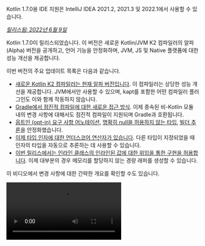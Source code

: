 [//]: # (title: Kotlin 1.7.0의 새로운 기능)

<tldr>
   <p>Kotlin 1.7.0용 IDE 지원은 IntelliJ IDEA 2021.2, 2021.3 및 2022.1에서 사용할 수 있습니다.</p>
</tldr>

_[릴리스됨: 2022년 6월 9일](releases.md#release-details)_

Kotlin 1.7.0이 릴리스되었습니다. 이 버전은 새로운 Kotlin/JVM K2 컴파일러의 알파 (Alpha) 버전을 공개하고, 언어 기능을 안정화하며, JVM, JS 및 Native 플랫폼에 대한 성능 개선을 제공합니다.

이번 버전의 주요 업데이트 목록은 다음과 같습니다.

*   [새로운 Kotlin K2 컴파일러는 현재 알파 버전입니다](#new-kotlin-k2-compiler-for-the-jvm-in-alpha). 이 컴파일러는 상당한 성능 개선을 제공합니다. JVM에서만 사용할 수 있으며, kapt를 포함한 어떤 컴파일러 플러그인도 이와 함께 작동하지 않습니다.
*   [Gradle에서 점진적 컴파일에 대한 새로운 접근 방식](#a-new-approach-to-incremental-compilation). 이제 종속된 비-Kotlin 모듈 내의 변경 사항에 대해서도 점진적 컴파일이 지원되며 Gradle과 호환됩니다.
*   [옵트인 (opt-in) 요구 사항 어노테이션](#stable-opt-in-requirements), [명확히 null을 허용하지 않는 타입](#stable-definitely-non-nullable-types), [빌더 추론](#stable-builder-inference)을 안정화했습니다.
*   [이제 타입 인자에 대한 언더스코어 연산자가 있습니다](#underscore-operator-for-type-arguments). 다른 타입이 지정되었을 때 인자의 타입을 자동으로 추론하는 데 사용할 수 있습니다.
*   [이번 릴리스에서는 인라인 클래스의 인라인된 값에 대한 위임을 통한 구현을 허용합니다](#allow-implementation-by-delegation-to-an-inlined-value-of-an-inline-class). 이제 대부분의 경우 메모리를 할당하지 않는 경량 래퍼를 생성할 수 있습니다.

이 비디오에서 변경 사항에 대한 간략한 개요를 확인할 수도 있습니다.

<video src="https://www.youtube.com/v/54WEfLKtCGk" title="What's new in Kotlin 1.7.0"/>

## JVM용 새로운 Kotlin K2 컴파일러(알파 버전)

이번 Kotlin 릴리스는 새로운 Kotlin K2 컴파일러의 **알파 (Alpha)** 버전을 소개합니다. 새로운 컴파일러는 새로운 언어 기능 개발 속도를 높이고, Kotlin이 지원하는 모든 플랫폼을 통합하며, 성능 개선을 가져오고, 컴파일러 확장을 위한 API를 제공하는 것을 목표로 합니다.

저희는 이미 새로운 컴파일러와 그 장점에 대한 자세한 설명을 게시했습니다.

*   [새로운 Kotlin 컴파일러를 향한 여정 (The Road to the New Kotlin Compiler)](https://www.youtube.com/watch?v=iTdJJq_LyoY)
*   [K2 컴파일러: 탑다운 뷰 (K2 Compiler: a Top-Down View)](https://www.youtube.com/watch?v=db19VFLZqJM)

새로운 K2 컴파일러의 알파 버전은 주로 성능 개선에 중점을 두었으며 JVM 프로젝트에서만 작동한다는 점을 강조하는 것이 중요합니다. Kotlin/JS, Kotlin/Native 또는 다른 멀티플랫폼 프로젝트를 지원하지 않으며, [kapt](kapt.md)를 포함한 어떤 컴파일러 플러그인도 함께 작동하지 않습니다.

저희 벤치마크는 내부 프로젝트에서 뛰어난 결과를 보여줍니다.

| 프로젝트       | 현재 Kotlin 컴파일러 성능 | 새로운 K2 Kotlin 컴파일러 성능 | 성능 향상 |
|---------------|-------------------------------------|------------------------------------|-------------------|
| Kotlin        | 2.2 KLOC/s                          | 4.8 KLOC/s                         | ~ x2.2            |
| YouTrack      | 1.8 KLOC/s                          | 4.2 KLOC/s                         | ~ x2.3            |
| IntelliJ IDEA | 1.8 KLOC/s                          | 3.9 KLOC/s                         | ~ x2.2            |
| Space         | 1.2 KLOC/s                          | 2.8 KLOC/s                         | ~ x2.3            |

> KLOC/s 성능 수치는 컴파일러가 초당 처리하는 코드의 천 단위 라인 수를 의미합니다.
>
> {style="tip"}

JVM 프로젝트에서 성능 향상을 확인하고 이전 컴파일러의 결과와 비교할 수 있습니다. Kotlin K2 컴파일러를 활성화하려면 다음 컴파일러 옵션을 사용하십시오.

```bash
-Xuse-k2
```

또한 K2 컴파일러에는 [여러 버그 수정 사항이 포함되어 있습니다](https://youtrack.jetbrains.com/issues/KT?q=tag:%20FIR-preview-qa%20%23Resolved). 이 목록에서 **State: Open** 상태인 문제도 K2에서는 실제로 수정되었으니 참고하십시오.

다음 Kotlin 릴리스에서는 K2 컴파일러의 안정성을 개선하고 더 많은 기능을 제공할 예정이니, 계속 지켜봐 주십시오!

Kotlin K2 컴파일러에서 성능 문제가 발생하는 경우 [이슈 트래커에 보고해 주십시오](https://kotl.in/issue).

## 언어

Kotlin 1.7.0은 위임을 통한 구현 (implementation by delegation) 지원과 타입 인자를 위한 새로운 언더스코어 연산자를 도입합니다. 또한 이전 릴리스에서 프리뷰 (preview)로 소개되었던 여러 언어 기능을 안정화합니다.

*   [인라인 클래스의 인라인된 값에 대한 위임을 통한 구현](#allow-implementation-by-delegation-to-an-inlined-value-of-an-inline-class)
*   [타입 인자를 위한 언더스코어 연산자](#underscore-operator-for-type-arguments)
*   [안정적인 빌더 추론](#stable-builder-inference)
*   [안정적인 옵트인 (opt-in) 요구 사항](#stable-opt-in-requirements)
*   [안정적인 명확히 null을 허용하지 않는 타입](#stable-definitely-non-nullable-types)

### 인라인 클래스의 인라인된 값에 위임을 통한 구현 허용

값이나 클래스 인스턴스를 위한 경량 래퍼를 생성하려면 모든 인터페이스 메서드를 직접 구현해야 합니다. 위임을 통한 구현 (Implementation by delegation)은 이 문제를 해결하지만, 1.7.0 이전에는 인라인 클래스와 함께 작동하지 않았습니다. 이 제한이 제거되어 이제 대부분의 경우 메모리를 할당하지 않는 경량 래퍼를 생성할 수 있습니다.

```kotlin
interface Bar {
    fun foo() = "foo"
}

@JvmInline
value class BarWrapper(val bar: Bar): Bar by bar

fun main() {
    val bw = BarWrapper(object: Bar {})
    println(bw.foo())
}
```

### 타입 인자를 위한 언더스코어 연산자

Kotlin 1.7.0은 타입 인자를 위한 언더스코어 연산자 `_`를 도입합니다. 다른 타입이 지정되었을 때 타입 인자를 자동으로 추론하는 데 사용할 수 있습니다.

```kotlin
abstract class SomeClass<T> {
    abstract fun execute(): T
}

class SomeImplementation : SomeClass<String>() {
    override fun execute(): String = "Test"
}

class OtherImplementation : SomeClass<Int>() {
    override fun execute(): Int = 42
}

object Runner {
    inline fun <reified S: SomeClass<T>, T> run(): T {
        return S::class.java.getDeclaredConstructor().newInstance().execute()
    }
}

fun main() {
    // SomeImplementation이 SomeClass<String>에서 파생되었으므로 T는 String으로 추론됩니다.
    val s = Runner.run<SomeImplementation, _>()
    assert(s == "Test")

    // OtherImplementation이 SomeClass<Int>에서 파생되었으므로 T는 Int로 추론됩니다.
    val n = Runner.run<OtherImplementation, _>()
    assert(n == 42)
}
```

> 변수 목록의 어느 위치에서든 언더스코어 연산자를 사용하여 타입 인자를 추론할 수 있습니다.
>
{style="note"}

### 안정적인 빌더 추론

빌더 추론 (Builder inference)은 제네릭 빌더 함수를 호출할 때 유용한 특별한 타입 추론 방식입니다. 람다 인자 내의 다른 호출에 대한 타입 정보를 사용하여 호출의 타입 인자를 컴파일러가 추론하도록 돕습니다.

1.7.0부터 빌더 추론은 일반적인 타입 추론이 타입에 대한 충분한 정보를 얻을 수 없을 때, 즉 [1.6.0에 도입된](whatsnew16.md#changes-to-builder-inference) `-Xenable-builder-inference` 컴파일러 옵션을 지정하지 않아도 자동으로 활성화됩니다.

[커스텀 제네릭 빌더 작성 방법](using-builders-with-builder-inference.md)에 대해 자세히 알아보세요.

### 안정적인 옵트인 (opt-in) 요구 사항

[옵트인 (Opt-in) 요구 사항](opt-in-requirements.md)은 이제 [Stable](components-stability.md)이며 추가적인 컴파일러 구성이 필요하지 않습니다.

1.7.0 이전에는 옵트인 기능 자체에 경고를 피하기 위해 `-opt-in=kotlin.RequiresOptIn` 인자가 필요했습니다. 이제는 더 이상 필요하지 않지만, 다른 어노테이션이나 [모듈](opt-in-requirements.md#opt-in-a-module)에 옵트인하기 위해 `-opt-in` 컴파일러 인자를 계속 사용할 수 있습니다.

### 안정적인 명확히 null을 허용하지 않는 타입

Kotlin 1.7.0에서는 명확히 null을 허용하지 않는 타입 (definitely non-nullable types)이 [Stable](components-stability.md)로 승격되었습니다. 이는 제네릭 Java 클래스 및 인터페이스를 확장할 때 더 나은 상호 운용성을 제공합니다.

새로운 구문 `T & Any`를 사용하여 사용 위치에서 제네릭 타입 파라미터를 명확히 null을 허용하지 않는 것으로 표시할 수 있습니다. 이 구문 형식은 [교차 타입 (intersection types)](https://en.wikipedia.org/wiki/Intersection_type) 표기법에서 유래했으며, 이제 `&`의 왼쪽에 nullable 상위 바운드 (upper bound)가 있는 타입 파라미터와 오른쪽에 non-nullable `Any`로 제한됩니다.

```kotlin
fun <T> elvisLike(x: T, y: T & Any): T & Any = x ?: y

fun main() {
    // OK
    elvisLike<String>("", "").length
    // Error: 'null' cannot be a value of a non-null type
    elvisLike<String>("", null).length

    // OK
    elvisLike<String?>(null, "").length
    // Error: 'null' cannot be a value of a non-null type
    elvisLike<String?>(null, null).length
}
```

명확히 null을 허용하지 않는 타입에 대해 [이 KEEP](https://github.com/Kotlin/KEEP/blob/master/proposals/definitely-non-nullable-types.md)에서 자세히 알아보세요.

## Kotlin/JVM

이번 릴리스는 Kotlin/JVM 컴파일러의 성능 개선과 새로운 컴파일러 옵션을 제공합니다. 또한 함수형 인터페이스 생성자에 대한 호출 가능한 참조 (callable references)가 Stable이 되었습니다. 1.7.0부터 Kotlin/JVM 컴파일의 기본 타겟 버전은 `1.8`입니다.

*   [컴파일러 성능 최적화](#compiler-performance-optimizations)
*   [새로운 컴파일러 옵션 `-Xjdk-release`](#new-compiler-option-xjdk-release)
*   [함수형 인터페이스 생성자에 대한 안정적인 호출 가능한 참조](#stable-callable-references-to-functional-interface-constructors)
*   [JVM 타겟 버전 1.6 제거](#removed-jvm-target-version-1-6)

### 컴파일러 성능 최적화

Kotlin 1.7.0은 Kotlin/JVM 컴파일러의 성능 개선을 도입합니다. 저희 벤치마크에 따르면 Kotlin 1.6.0에 비해 컴파일 시간이 [평균 10% 단축](https://youtrack.jetbrains.com/issue/KT-48233/Switching-to-JVM-IR-backend-increases-compilation-time-by-more-t#focus=Comments-27-6114542.0-0)되었습니다. 예를 들어, [kotlinx.html을 사용하는 프로젝트](https://youtrack.com/issue/KT-51416/Compilation-of-kotlinx-html-DSL-should-still-be-faster)와 같이 인라인 함수를 많이 사용하는 프로젝트는 바이트코드 후처리 개선 덕분에 더 빠르게 컴파일될 것입니다.

### 새로운 컴파일러 옵션: -Xjdk-release

Kotlin 1.7.0은 새로운 컴파일러 옵션 `-Xjdk-release`를 제공합니다. 이 옵션은 [javac의 커맨드라인 `--release` 옵션](http://openjdk.java.net/jeps/247)과 유사합니다. `-Xjdk-release` 옵션은 타겟 바이트코드 버전을 제어하고, 클래스패스에 있는 JDK의 API를 지정된 Java 버전으로 제한합니다. 예를 들어, `kotlinc -Xjdk-release=1.8`은 종속성에 있는 JDK 버전이 9 이상이라도 `java.lang.Module`을 참조할 수 없도록 합니다.

> 이 옵션은 각 JDK 배포판에 대해 [효과가 보장되지 않습니다](https://youtrack.jetbrains.com/issue/KT-29974).
>
{style="note"}

[이 YouTrack 티켓](https://youtrack.jetbrains.com/issue/KT-29974/Add-a-compiler-option-Xjdk-release-similar-to-javac-s-release-to)에 피드백을 남겨주십시오.

### 함수형 인터페이스 생성자에 대한 안정적인 호출 가능한 참조

함수형 인터페이스 생성자에 대한 [호출 가능한 참조 (Callable references)](reflection.md#callable-references)는 이제 [Stable](components-stability.md)입니다. 호출 가능한 참조를 사용하여 생성자 함수가 있는 인터페이스에서 함수형 인터페이스로 [마이그레이션하는 방법](fun-interfaces.md#migration-from-an-interface-with-constructor-function-to-a-functional-interface)을 알아보십시오.

발견한 모든 문제는 [YouTrack](https://youtrack.jetbrains.com/newissue?project=kt)에 보고해 주십시오.

### JVM 타겟 버전 1.6 제거

Kotlin/JVM 컴파일의 기본 타겟 버전은 `1.8`입니다. `1.6` 타겟은 제거되었습니다.

JVM 타겟 1.8 이상으로 마이그레이션하십시오. 다음 환경에서 JVM 타겟 버전을 업데이트하는 방법을 알아보세요.

*   [Gradle](gradle-compiler-options.md#attributes-specific-to-jvm)
*   [Maven](maven.md#attributes-specific-to-jvm)
*   [커맨드라인 컴파일러](compiler-reference.md#jvm-target-version)

## Kotlin/Native

Kotlin 1.7.0에는 Objective-C 및 Swift 상호 운용성에 대한 변경 사항이 포함되어 있으며, 이전 릴리스에서 도입된 기능을 안정화합니다. 또한 새로운 메모리 관리자에 대한 성능 개선 및 기타 업데이트를 제공합니다.

*   [새로운 메모리 관리자 성능 개선](#performance-improvements-for-the-new-memory-manager)
*   [JVM 및 JS IR 백엔드와 통합된 컴파일러 플러그인 ABI](#unified-compiler-plugin-abi-with-jvm-and-js-ir-backends)
*   [독립형 Android 실행 파일 지원](#support-for-standalone-android-executables)
*   [Swift async/await와의 상호 운용성: KotlinUnit 대신 Void 반환](#interop-with-swift-async-await-returning-void-instead-of-kotlinunit)
*   [Objective-C 브리지를 통한 선언되지 않은 예외 금지](#prohibited-undeclared-exceptions-through-objective-c-bridges)
*   [향상된 CocoaPods 통합](#improved-cocoapods-integration)
*   [Kotlin/Native 컴파일러 다운로드 URL 재정의](#overriding-the-kotlin-native-compiler-download-url)

### 새로운 메모리 관리자 성능 개선

> 새로운 Kotlin/Native 메모리 관리자는 [알파 (Alpha) 버전](components-stability.md)입니다.
> 향후 호환되지 않게 변경될 수 있으며 수동 마이그레이션이 필요할 수 있습니다.
> [YouTrack](https://youtrack.jetbrains.com/issue/KT-48525)에 피드백을 주시면 감사하겠습니다.
>
{style="note"}

새로운 메모리 관리자는 아직 알파 버전이지만, [Stable](components-stability.md)로 향하는 길에 있습니다. 이번 릴리스에서는 새로운 메모리 관리자에 대한 상당한 성능 개선, 특히 가비지 컬렉션 (GC)에서 이루어졌습니다. 특히 [1.6.20에 도입된](whatsnew1620.md) 스윕 (sweep) 단계의 동시 구현이 이제 기본적으로 활성화됩니다. 이는 애플리케이션이 GC를 위해 일시 중지되는 시간을 줄이는 데 도움이 됩니다. 새로운 GC 스케줄러는 특히 더 큰 힙 (heap)에서 GC 빈도를 더 잘 선택합니다.

또한, 디버그 바이너리 (debug binary)를 특별히 최적화하여 메모리 관리자의 구현 코드에서 적절한 최적화 수준과 링크 타임 (link-time) 최적화가 사용되도록 했습니다. 이는 벤치마크에서 디버그 바이너리의 실행 시간을 약 30% 개선하는 데 도움이 되었습니다.

프로젝트에서 새로운 메모리 관리자를 사용해 보고 어떻게 작동하는지 확인한 후 [YouTrack](https://youtrack.jetbrains.com/issue/KT-48525)에 피드백을 공유해 주십시오.

### JVM 및 JS IR 백엔드와 통합된 컴파일러 플러그인 ABI

Kotlin 1.7.0부터 Kotlin Multiplatform Gradle 플러그인은 기본적으로 Kotlin/Native용 임베더블 (embeddable) 컴파일러 JAR를 사용합니다. 이 [기능은 1.6.0에 실험적으로 발표되었으며](whatsnew16.md#unified-compiler-plugin-abi-with-jvm-and-js-ir-backends), 이제 Stable이며 사용할 준비가 되었습니다.

이 개선 사항은 라이브러리 작성자에게 매우 유용하며, 컴파일러 플러그인 개발 경험을 향상시킵니다. 이 릴리스 이전에는 Kotlin/Native용 별도 아티팩트 (artifact)를 제공해야 했지만, 이제는 Native 및 다른 지원되는 플랫폼에 동일한 컴파일러 플러그인 아티팩트를 사용할 수 있습니다.

> 이 기능은 플러그인 개발자가 기존 플러그인에 대한 마이그레이션 단계를 수행해야 할 수도 있습니다.
>
> [이 YouTrack 이슈](https://youtrack.jetbrains.com/issue/KT-48595)에서 플러그인 업데이트를 준비하는 방법을 알아보세요.
>
{style="warning"}

### 독립형 Android 실행 파일 지원

Kotlin 1.7.0은 Android Native 타겟용 표준 실행 파일을 생성하는 것을 완전히 지원합니다. 이 [기능은 1.6.20에 도입되었으며](whatsnew1620.md#support-for-standalone-android-executables), 이제 기본적으로 활성화됩니다.

Kotlin/Native가 공유 라이브러리를 생성하던 이전 동작으로 되돌리려면 다음 설정을 사용하십시오.

```kotlin
binaryOptions["androidProgramType"] = "nativeActivity"
```

### Swift async/await와의 상호 운용성: KotlinUnit 대신 Void 반환

Kotlin `suspend` 함수는 이제 Swift에서 `KotlinUnit` 타입 대신 `Void` 타입을 반환합니다. 이는 Swift의 `async`/`await`와의 상호 운용성 개선의 결과입니다. 이 [기능은 1.6.20에 도입되었으며](whatsnew1620.md#interop-with-swift-async-await-returning-void-instead-of-kotlinunit), 이번 릴리스에서는 이 동작이 기본적으로 활성화됩니다.

더 이상 `kotlin.native.binary.unitSuspendFunctionObjCExport=proper` 속성을 사용하여 이러한 함수에 대한 올바른 타입을 반환할 필요가 없습니다.

### Objective-C 브리지를 통한 선언되지 않은 예외 금지

Kotlin 코드를 Swift/Objective-C 코드에서 호출하거나(또는 그 반대) 이 코드가 예외를 던지는 경우, 예외가 발생한 코드에서 처리되어야 합니다. 단, 적절한 변환(예: `@Throws` 어노테이션 사용)을 통해 언어 간에 예외 전달을 명시적으로 허용한 경우는 제외합니다.

이전에는 Kotlin에 선언되지 않은 예외가 일부 경우 한 언어에서 다른 언어로 "누출"될 수 있는 의도치 않은 동작이 있었습니다. Kotlin 1.7.0은 해당 문제를 수정했으며, 이제 그러한 경우는 프로그램 종료로 이어집니다.

따라서 예를 들어 Kotlin에 `{ throw Exception() }` 람다가 있고 이를 Swift에서 호출하는 경우, Kotlin 1.7.0에서는 예외가 Swift 코드에 도달하는 즉시 종료됩니다. 이전 Kotlin 버전에서는 그러한 예외가 Swift 코드로 누출될 수 있었습니다.

`@Throws` 어노테이션은 이전과 동일하게 작동합니다.

### 향상된 CocoaPods 통합

Kotlin 1.7.0부터 프로젝트에 CocoaPods를 통합하려면 더 이상 `cocoapods-generate` 플러그인을 설치할 필요가 없습니다.

이전에는 Kotlin Multiplatform Mobile 프로젝트에서 [iOS 종속성](https://www.jetbrains.com/help/kotlin-multiplatform-dev/multiplatform-ios-dependencies.html#with-cocoapods)을 처리하는 등 CocoaPods를 사용하려면 CocoaPods 종속성 관리자와 `cocoapods-generate` 플러그인을 모두 설치해야 했습니다.

이제 CocoaPods 통합 설정이 더 쉬워졌으며, Ruby 3 이상에서 `cocoapods-generate`가 설치되지 않던 문제를 해결했습니다. 이제 Apple M1에서 더 잘 작동하는 최신 Ruby 버전도 지원합니다.

[초기 CocoaPods 통합 설정 방법](https://www.jetbrains.com/help/kotlin-multiplatform-dev/multiplatform-cocoapods-overview.html#set-up-an-environment-to-work-with-cocoapods)을 참조하십시오.

### Kotlin/Native 컴파일러 다운로드 URL 재정의

Kotlin 1.7.0부터 Kotlin/Native 컴파일러의 다운로드 URL을 사용자 지정할 수 있습니다. 이는 CI에서 외부 링크가 금지된 경우에 유용합니다.

기본 기본 URL `https://download.jetbrains.com/kotlin/native/builds`를 재정의하려면 다음 Gradle 속성을 사용하십시오.

```none
kotlin.native.distribution.baseDownloadUrl=https://example.com
```

> 다운로더는 실제 컴파일러 배포판을 다운로드하도록 이 기본 URL에 네이티브 버전과 타겟 OS를 추가합니다.
>
{style="note"}

## Kotlin/JS

Kotlin/JS는 [JS IR 컴파일러 백엔드](js-ir-compiler.md)에 대한 추가 개선 사항과 개발 경험을 향상시킬 수 있는 다른 업데이트를 제공합니다.

*   [새로운 IR 백엔드 성능 개선](#performance-improvements-for-the-new-ir-backend)
*   [IR 사용 시 멤버 이름 최소화 (Minification)](#minification-for-member-names-when-using-ir)
*   [IR 백엔드에서 폴리필 (polyfills)을 통한 이전 브라우저 지원](#support-for-older-browsers-via-polyfills-in-the-ir-backend)
*   [JS 표현식에서 JavaScript 모듈 동적 로드](#dynamically-load-javascript-modules-from-js-expressions)
*   [JavaScript 테스트 러너용 환경 변수 지정](#specify-environment-variables-for-javascript-test-runners)

### 새로운 IR 백엔드 성능 개선

이번 릴리스에는 개발 경험을 향상시킬 주요 업데이트가 있습니다.

*   Kotlin/JS의 점진적 컴파일 성능이 크게 향상되었습니다. JS 프로젝트를 빌드하는 데 시간이 덜 걸립니다. 점진적 리빌드는 이제 많은 경우 레거시 백엔드와 거의 동등한 수준이 되어야 합니다.
*   Kotlin/JS 최종 번들의 공간이 덜 필요합니다. 최종 아티팩트 (artifact) 크기를 크게 줄였기 때문입니다. 일부 대형 프로젝트의 경우 프로덕션 번들 크기가 레거시 백엔드에 비해 최대 20% 감소한 것으로 측정되었습니다.
*   인터페이스에 대한 타입 검사가 몇 배 더 향상되었습니다.
*   Kotlin이 더 고품질의 JS 코드를 생성합니다.

### IR 사용 시 멤버 이름 최소화 (Minification)

Kotlin/JS IR 컴파일러는 이제 Kotlin 클래스와 함수의 관계에 대한 내부 정보를 사용하여 더 효율적인 최소화 (minification)를 적용하여 함수, 속성 및 클래스의 이름을 단축합니다. 이는 결과 번들된 애플리케이션의 크기를 줄입니다.

이러한 유형의 최소화는 프로덕션 모드에서 Kotlin/JS 애플리케이션을 빌드할 때 자동으로 적용되며 기본적으로 활성화되어 있습니다. 멤버 이름 최소화를 비활성화하려면 `-Xir-minimized-member-names` 컴파일러 플래그를 사용하십시오.

```kotlin
kotlin {
    js(IR) {
        compilations.all {
            compileKotlinTask.kotlinOptions.freeCompilerArgs += listOf("-Xir-minimized-member-names=false")
        }
    }
}
```

### IR 백엔드에서 폴리필 (polyfills)을 통한 이전 브라우저 지원

Kotlin/JS용 IR 컴파일러 백엔드는 이제 레거시 백엔드와 동일한 폴리필 (polyfills)을 포함합니다. 이를 통해 새로운 컴파일러로 컴파일된 코드가 Kotlin 표준 라이브러리에서 사용하는 모든 ES2015 메서드를 지원하지 않는 이전 브라우저에서 실행될 수 있습니다. 프로젝트에서 실제로 사용되는 폴리필만 최종 번들에 포함되어 번들 크기에 미치는 잠재적 영향을 최소화합니다.

이 기능은 IR 컴파일러를 사용할 때 기본적으로 활성화되어 있으며, 별도로 구성할 필요가 없습니다.

### JS 표현식에서 JavaScript 모듈 동적 로드

JavaScript 모듈을 사용할 때 대부분의 애플리케이션은 정적 임포트 (import)를 사용하며, 이는 [JavaScript 모듈 통합](js-modules.md)에서 다룹니다. 그러나 Kotlin/JS는 애플리케이션에서 런타임에 JavaScript 모듈을 동적으로 로드하는 메커니즘이 부족했습니다.

Kotlin 1.7.0부터 JavaScript의 `import` 문이 `js` 블록에서 지원되어 런타임에 패키지를 애플리케이션으로 동적으로 가져올 수 있습니다.

```kotlin
val myPackage = js("import('my-package')")
```

### JavaScript 테스트 러너용 환경 변수 지정

Node.js 패키지 해상도 (resolution)를 조정하거나 Node.js 테스트에 외부 정보를 전달하기 위해 이제 JavaScript 테스트 러너에서 사용하는 환경 변수를 지정할 수 있습니다. 환경 변수를 정의하려면 빌드 스크립트의 `testTask` 블록 내에서 키-값 쌍과 함께 `environment()` 함수를 사용하십시오.

```kotlin
kotlin {
    js {
        nodejs {
            testTask {
                environment("key", "value")
            }
        }
    }
}
```

## 표준 라이브러리

Kotlin 1.7.0에서는 표준 라이브러리에 다양한 변경 사항과 개선 사항이 적용되었습니다. 새로운 기능을 도입하고, 실험적인 기능을 안정화하며, Native, JS, JVM에서 명명된 캡처 그룹 (named capturing groups) 지원을 통합합니다.

*   [min() 및 max() 컬렉션 함수가 null을 허용하지 않는 형태로 반환](#min-and-max-collection-functions-return-as-non-nullable)
*   [특정 인덱스에서의 정규 표현식 매칭](#regular-expression-matching-at-specific-indices)
*   [이전 언어 및 API 버전 확장 지원](#extended-support-for-previous-language-and-api-versions)
*   [리플렉션을 통한 어노테이션 접근](#access-to-annotations-via-reflection)
*   [안정적인 깊은 재귀 함수](#stable-deep-recursive-functions)
*   [기본 타임 소스에 대한 인라인 클래스 기반 타임 마크](#time-marks-based-on-inline-classes-for-default-time-source)
*   [Java Optional을 위한 새로운 실험적인 확장 함수](#new-experimental-extension-functions-for-java-optionals)
*   [JS 및 Native에서 명명된 캡처 그룹 지원](#support-for-named-capturing-groups-in-js-and-native)

### min() 및 max() 컬렉션 함수가 null을 허용하지 않는 형태로 반환

[Kotlin 1.4.0](whatsnew14.md)에서 `min()` 및 `max()` 컬렉션 함수의 이름을 `minOrNull()` 및 `maxOrNull()`로 변경했습니다. 이 새로운 이름은 수신 컬렉션이 비어 있을 경우 null을 반환하는 동작을 더 잘 반영합니다. 또한 Kotlin 컬렉션 API 전체에서 사용되는 명명 규칙과 함수의 동작을 일치시키는 데 도움이 되었습니다.

`minBy()`, `maxBy()`, `minWith()`, `maxWith()`도 마찬가지였으며, 모두 Kotlin 1.4.0에서 `*OrNull()` 동의어를 얻었습니다. 이 변경의 영향을 받은 이전 함수들은 점진적으로 지원 중단되었습니다.

Kotlin 1.7.0은 원래 함수 이름을 다시 도입하지만, null을 허용하지 않는 반환 타입을 가집니다. 새로운 `min()`, `max()`, `minBy()`, `maxBy()`, `minWith()`, `maxWith()` 함수는 이제 컬렉션 요소를 엄격하게 반환하거나 예외를 던집니다.

```kotlin
fun main() {
    val numbers = listOf<Int>()
    println(numbers.maxOrNull()) // "null"
    println(numbers.max()) // "Exception in... Collection is empty."
}
```

### 특정 인덱스에서의 정규 표현식 매칭

[1.5.30에 도입된](whatsnew1530.md#matching-with-regex-at-a-particular-position) `Regex.matchAt()` 및 `Regex.matchesAt()` 함수는 이제 Stable입니다. 이 함수들은 `String` 또는 `CharSequence` 내의 특정 위치에서 정규 표현식이 정확히 일치하는지 확인하는 방법을 제공합니다.

`matchesAt()`은 일치 여부를 확인하고 boolean 결과를 반환합니다.

```kotlin
fun main() {
    val releaseText = "Kotlin 1.7.0 is on its way!"
    // 정규 표현식: 한 자리 숫자, 점, 한 자리 숫자, 점, 한 자리 이상 숫자
    val versionRegex = "\\d[.]\\d[.]\\d+".toRegex()

    println(versionRegex.matchesAt(releaseText, 0)) // "false"
    println(versionRegex.matchesAt(releaseText, 7)) // "true"
}
```

`matchAt()`은 일치하는 경우 일치 항목을 반환하고, 그렇지 않으면 `null`을 반환합니다.

```kotlin
fun main() {
    val releaseText = "Kotlin 1.7.0 is on its way!"
    val versionRegex = "\\d[.]\\d[.]\\d+".toRegex()

    println(versionRegex.matchAt(releaseText, 0)) // "null"
    println(versionRegex.matchAt(releaseText, 7)?.value) // "1.7.0"
}
```

[이 YouTrack 이슈](https://youtrack.jetbrains.com/issue/KT-34021)에 대한 피드백에 감사드립니다.

### 이전 언어 및 API 버전 확장 지원

광범위한 이전 Kotlin 버전에서 소비될 수 있는 라이브러리를 개발하는 라이브러리 작성자를 지원하고, 주요 Kotlin 릴리스의 증가하는 빈도에 대처하기 위해 이전 언어 및 API 버전에 대한 지원을 확장했습니다.

Kotlin 1.7.0부터는 이전 언어 및 API 버전을 두 개가 아닌 세 개를 지원합니다. 즉, Kotlin 1.7.0은 Kotlin 버전 1.4.0까지의 라이브러리 개발을 지원합니다. 하위 호환성에 대한 자세한 내용은 [호환성 모드](compatibility-modes.md)를 참조하십시오.

### 리플렉션을 통한 어노테이션 접근

[`KAnnotatedElement.findAnnotations()`](https://kotlinlang.org/api/latest/jvm/stdlib/kotlin.reflect.full/find-annotations.html) 확장 함수는 [1.6.0에 처음 도입되었으며](whatsnew16.md#repeatable-annotations-with-runtime-retention-for-1-8-jvm-target), 이제 [Stable](components-stability.md)입니다. 이 [리플렉션](reflection.md) 함수는 개별적으로 적용되었거나 반복된 어노테이션을 포함하여 요소에 있는 지정된 타입의 모든 어노테이션을 반환합니다.

```kotlin
@Repeatable
annotation class Tag(val name: String)

@Tag("First Tag")
@Tag("Second Tag")
fun taggedFunction() {
    println("I'm a tagged function!")
}

fun main() {
    val x = ::taggedFunction
    val foo = x as KAnnotatedElement
    println(foo.findAnnotations<Tag>()) // [@Tag(name=First Tag), @Tag(name=Second Tag)]
}
```

### 안정적인 깊은 재귀 함수

깊은 재귀 함수는 [Kotlin 1.4.0](https://blog.jetbrains.com/kotlin/2020/07/kotlin-1-4-rc-debugging-coroutines/#Defining_deep_recursive_functions_using_coroutines)부터 실험적인 기능으로 제공되었으며, Kotlin 1.7.0에서 이제 [Stable](components-stability.md)입니다. `DeepRecursiveFunction`을 사용하면 실제 호출 스택 대신 힙 (heap)에 스택을 유지하는 함수를 정의할 수 있습니다. 이를 통해 매우 깊은 재귀 계산을 실행할 수 있습니다. 깊은 재귀 함수를 호출하려면 `invoke`합니다.

이 예제에서는 깊은 재귀 함수를 사용하여 이진 트리의 깊이를 재귀적으로 계산합니다. 이 샘플 함수는 재귀적으로 100,000번 호출되지만 `StackOverflowError`는 발생하지 않습니다.

```kotlin
class Tree(val left: Tree?, val right: Tree?)

val calculateDepth = DeepRecursiveFunction<Tree?, Int> { t ->
    if (t == null) 0 else maxOf(
        callRecursive(t.left),
        callRecursive(t.right)
    ) + 1
}

fun main() {
    // 깊이가 100,000인 트리를 생성합니다.
    val deepTree = generateSequence(Tree(null, null)) { prev ->
        Tree(prev, null)
    }.take(100_000).last()

    println(calculateDepth(deepTree)) // 100000
}
```

재귀 깊이가 1000번 호출을 초과하는 코드에서는 깊은 재귀 함수를 사용하는 것을 고려하십시오.

### 기본 타임 소스에 대한 인라인 클래스 기반 타임 마크

Kotlin 1.7.0은 `TimeSource.Monotonic`이 반환하는 타임 마크 (time mark)를 인라인 값 클래스 (inline value classes)로 변경하여 시간 측정 기능의 성능을 향상시킵니다. 이는 `markNow()`, `elapsedNow()`, `measureTime()`, `measureTimedValue()`와 같은 함수를 호출할 때 `TimeMark` 인스턴스에 대한 래퍼 클래스를 할당하지 않는다는 것을 의미합니다. 특히 핫 패스 (hot path)의 일부인 코드 조각을 측정할 때, 이는 측정의 성능 영향을 최소화하는 데 도움이 될 수 있습니다.

```kotlin
@OptIn(ExperimentalTime::class)
fun main() {
    val mark = TimeSource.Monotonic.markNow() // 반환된 `TimeMark`는 인라인 클래스입니다.
    val elapsedDuration = mark.elapsedNow()
}
```

> 이 최적화는 `TimeMark`가 얻어진 타임 소스가 정적으로 `TimeSource.Monotonic`으로 알려진 경우에만 사용할 수 있습니다.
>
{style="note"}

### Java Optional을 위한 새로운 실험적인 확장 함수

Kotlin 1.7.0은 Java의 `Optional` 클래스 작업을 단순화하는 새로운 편의 함수들을 제공합니다. 이 새로운 함수들은 JVM에서 Optional 객체를 언래핑 (unwrap)하고 변환하는 데 사용될 수 있으며, Java API 작업의 간결성을 높이는 데 도움이 됩니다.

`getOrNull()`, `getOrDefault()`, `getOrElse()` 확장 함수는 `Optional`이 존재할 경우 값을 가져올 수 있게 합니다. 그렇지 않으면 각각 `null`, 기본 값, 또는 함수가 반환하는 값을 얻게 됩니다.

```kotlin
val presentOptional = Optional.of("I'm here!")

println(presentOptional.getOrNull())
// "I'm here!"

val absentOptional = Optional.empty<String>()

println(absentOptional.getOrNull())
// null
println(absentOptional.getOrDefault("Nobody here!"))
// "Nobody here!"
println(absentOptional.getOrElse {
    println("Optional was absent!")
    "Default value!"
})
// "Optional was absent!"
// "Default value!"
```

`toList()`, `toSet()`, `asSequence()` 확장 함수는 존재하는 `Optional`의 값을 리스트, 세트 또는 시퀀스로 변환하거나, 그렇지 않으면 빈 컬렉션을 반환합니다. `toCollection()` 확장 함수는 `Optional` 값을 이미 존재하는 대상 컬렉션에 추가합니다.

```kotlin
val presentOptional = Optional.of("I'm here!")
val absentOptional = Optional.empty<String>()
println(presentOptional.toList() + "," + absentOptional.toList())
// ["I'm here!"], []
println(presentOptional.toSet() + "," + absentOptional.toSet())
// ["I'm here!"], []
val myCollection = mutableListOf<String>()
absentOptional.toCollection(myCollection)
println(myCollection)
// []
presentOptional.toCollection(myCollection)
println(myCollection)
// ["I'm here!"]
val list = listOf(presentOptional, absentOptional).flatMap { it.asSequence() }
println(list)
// ["I'm here!"]
```

이러한 확장 함수는 Kotlin 1.7.0에서 실험적으로 도입되었습니다. `Optional` 확장에 대한 자세한 내용은 [이 KEEP](https://github.com/Kotlin/KEEP/pull/291)에서 확인할 수 있습니다. 언제나처럼, [Kotlin 이슈 트래커](https://kotl.in/issue)에 피드백을 환영합니다.

### JS 및 Native에서 명명된 캡처 그룹 지원

Kotlin 1.7.0부터는 명명된 캡처 그룹 (named capturing groups)이 JVM뿐만 아니라 JS 및 Native 플랫폼에서도 지원됩니다.

캡처 그룹에 이름을 부여하려면 정규 표현식에서 (`?<name>group`) 구문을 사용하십시오. 그룹에 의해 일치된 텍스트를 얻으려면 새로 도입된 [`MatchGroupCollection.get()`](https://kotlinlang.org/api/latest/jvm/stdlib/kotlin.text/get.html) 함수를 호출하고 그룹 이름을 전달하십시오.

#### 이름으로 일치된 그룹 값 검색

도시 좌표를 매칭하는 이 예제를 고려해 보십시오. 정규 표현식과 일치하는 그룹 컬렉션을 얻으려면 [`groups`](https://kotlinlang.org/api/latest/jvm/stdlib/kotlin.text/-match-result/groups.html)를 사용하십시오. 그룹의 내용을 번호(인덱스)와 `value`를 사용한 이름으로 검색하는 것을 비교하십시오.

```kotlin
fun main() {
    val regex = "\\b(?<city>[A-Za-z\\s]+),\\s(?<state>[A-Z]{2}):\\s(?<areaCode>[0-9]{3})\\b".toRegex()
    val input = "Coordinates: Austin, TX: 123"
    val match = regex.find(input)!!
    println(match.groups["city"]?.value) // "Austin" — 이름으로
    println(match.groups[2]?.value) // "TX" — 번호로
}
```

#### 명명된 역참조 (backreferencing)

이제 그룹을 역참조 (backreferencing)할 때 그룹 이름을 사용할 수도 있습니다. 역참조는 이전에 캡처 그룹에 의해 일치된 동일한 텍스트를 일치시킵니다. 이를 위해 정규 표현식에서 `\k<name>` 구문을 사용하십시오.

```kotlin
fun backRef() {
    val regex = "(?<title>\\w+), yes \\k<title>".toRegex()
    val match = regex.find("Do you copy? Sir, yes Sir!")!!
    println(match.value) // "Sir, yes Sir"
    println(match.groups["title"]?.value) // "Sir"
}
```

#### 대체 표현식의 명명된 그룹

명명된 그룹 참조는 대체 표현식 (replacement expression)과 함께 사용될 수 있습니다. 입력의 지정된 정규 표현식의 모든 발생을 대체 표현식으로 대체하는 [`replace()`](https://kotlinlang.org/api/latest/jvm/stdlib/kotlin.text/-regex/replace.html) 함수와 첫 번째 일치만 교환하는 [`replaceFirst()`](https://kotlinlang.org/api/latest/jvm/stdlib/kotlin.text/-regex/replace-first.html) 함수를 고려해 보십시오.

대체 문자열에서 `${name}`의 발생은 지정된 이름의 캡처된 그룹에 해당하는 서브시퀀스로 대체됩니다. 그룹 참조에서 이름과 인덱스로 대체하는 것을 비교할 수 있습니다.

```kotlin
fun dateReplace() {
    val dateRegex = Regex("(?<dd>\\d{2})-(?<mm>\\d{2})-(?<yyyy>\\d{4})")
    val input = "Date of birth: 27-04-2022"
    println(dateRegex.replace(input, "\${yyyy}-\${mm}-\${dd}")) // "Date of birth: 2022-04-27" — 이름으로
    println(dateRegex.replace(input, "\$3-\$2-\$1")) // "Date of birth: 2022-04-27" — 번호로
}
```

## Gradle

이번 릴리스는 새로운 빌드 보고서, Gradle 플러그인 변형 (variants) 지원, kapt의 새로운 통계 등 다양한 기능을 제공합니다.

*   [점진적 컴파일에 대한 새로운 접근 방식](#a-new-approach-to-incremental-compilation)
*   [컴파일러 성능 추적을 위한 새로운 빌드 보고서](#build-reports-for-kotlin-compiler-tasks)
*   [Gradle 및 Android Gradle 플러그인의 최소 지원 버전 변경](#bumping-minimum-supported-versions)
*   [Gradle 플러그인 변형 지원](#support-for-gradle-plugin-variants)
*   [Kotlin Gradle 플러그인 API의 업데이트](#updates-in-the-kotlin-gradle-plugin-api)
*   [plugins API를 통한 sam-with-receiver 플러그인 사용 가능](#the-sam-with-receiver-plugin-is-available-via-the-plugins-api)
*   [컴파일 태스크의 변경 사항](#changes-in-compile-tasks)
*   [kapt에서 각 어노테이션 프로세서에 의해 생성된 파일의 새로운 통계](#statistics-of-generated-files-by-each-annotation-processor-in-kapt)
*   [kotlin.compiler.execution.strategy 시스템 속성 지원 중단](#deprecation-of-the-kotlin-compiler-execution-strategy-system-property)
*   [지원 중단된 옵션, 메서드 및 플러그인 제거](#removal-of-deprecated-options-methods-and-plugins)

### 점진적 컴파일에 대한 새로운 접근 방식

> 점진적 컴파일의 새로운 접근 방식은 [실험적 (Experimental) 기능](components-stability.md)입니다. 언제든지 변경되거나 제거될 수 있습니다.
> 옵트인 (Opt-in)이 필요합니다 (자세한 내용은 아래 참조). 평가 목적으로만 사용하시길 권장하며, [YouTrack](https://youtrack.jetbrains.com/issues/KT)에 피드백을 주시면 감사하겠습니다.
>
{style="warning"}

Kotlin 1.7.0에서는 모듈 간 변경 사항에 대한 점진적 컴파일을 재작업했습니다. 이제 종속된 비-Kotlin 모듈 내의 변경 사항에 대해서도 점진적 컴파일이 지원되며, [Gradle 빌드 캐시](https://docs.gradle.org/current/userguide/build_cache.html)와 호환됩니다. 컴파일 회피 (compilation avoidance)에 대한 지원도 향상되었습니다.

빌드 캐시를 사용하거나 비-Kotlin Gradle 모듈에서 자주 변경하는 경우 새로운 접근 방식의 가장 큰 이점을 보게 될 것으로 예상합니다. `kotlin-gradle-plugin` 모듈의 Kotlin 프로젝트에 대한 저희 테스트에서는 캐시 적중 후 변경 사항에 대해 80% 이상의 개선을 보여줍니다.

이 새로운 접근 방식을 사용해 보려면 `gradle.properties`에 다음 옵션을 설정하십시오.

```none
kotlin.incremental.useClasspathSnapshot=true
```

> 점진적 컴파일의 새로운 접근 방식은 현재 Gradle 빌드 시스템의 JVM 백엔드에서만 사용할 수 있습니다.
>
{style="note"}

[이 블로그 게시물](https://blog.jetbrains.com/kotlin/2022/07/a-new-approach-to-incremental-compilation-in-kotlin/)에서 점진적 컴파일의 새로운 접근 방식이 내부적으로 어떻게 구현되었는지 알아보세요.

저희의 계획은 이 기술을 안정화하고 다른 백엔드(예: JS) 및 빌드 시스템에 대한 지원을 추가하는 것입니다. 이 컴파일 스키마에서 발생하는 모든 문제나 이상한 동작에 대해 [YouTrack](https://youtrack.jetbrains.com/issues/KT)에 보고해 주시면 감사하겠습니다. 감사합니다!

Kotlin 팀은 [Ivan Gavrilovic](https://github.com/gavra0), [Hung Nguyen](https://github.com/hungvietnguyen), [Cédric Champeau](https://github.com/melix) 및 다른 외부 기여자들의 도움에 매우 감사드립니다.

### Kotlin 컴파일러 태스크를 위한 빌드 보고서

> Kotlin 빌드 보고서는 [실험적 (Experimental) 기능](components-stability.md)입니다. 언제든지 변경되거나 제거될 수 있습니다.
> 옵트인 (Opt-in)이 필요합니다 (자세한 내용은 아래 참조). 평가 목적으로만 사용하십시오. [YouTrack](https://youtrack.jetbrains.com/issues/KT)에 피드백을 주시면 감사하겠습니다.
>
{style="warning"}

Kotlin 1.7.0은 컴파일러 성능을 추적하는 데 도움이 되는 빌드 보고서를 도입합니다. 보고서에는 다양한 컴파일 단계의 지속 시간과 컴파일이 점진적일 수 없었던 이유가 포함됩니다.

빌드 보고서는 다음과 같은 컴파일러 태스크 문제를 조사할 때 유용합니다.

*   Gradle 빌드가 너무 오래 걸리고 성능 저하의 근본 원인을 파악하고 싶을 때.
*   동일한 프로젝트의 컴파일 시간이 다를 때(때로는 몇 초, 때로는 몇 분).

빌드 보고서를 활성화하려면 `gradle.properties`에 빌드 보고서 출력 저장 위치를 선언하십시오.

```none
kotlin.build.report.output=file
```

다음 값(및 조합)을 사용할 수 있습니다.

*   `file`은 빌드 보고서를 로컬 파일에 저장합니다.
*   `build_scan`은 [빌드 스캔](https://scans.gradle.com/)의 `custom values` 섹션에 빌드 보고서를 저장합니다.

    > Gradle Enterprise 플러그인은 사용자 정의 값의 수와 길이를 제한합니다. 대규모 프로젝트에서는 일부 값이 손실될 수 있습니다.
    >
    {style="note"}

*   `http`는 HTTP(S)를 사용하여 빌드 보고서를 POST합니다. POST 메서드는 JSON 형식으로 메트릭 (metric)을 보냅니다. 데이터는 버전마다 변경될 수 있습니다. 전송된 데이터의 현재 버전은 [Kotlin 저장소](https://github.com/JetBrains/kotlin/blob/master/libraries/tools/kotlin-gradle-plugin/src/common/kotlin/org/jetbrains/kotlin/gradle/report/data/GradleCompileStatisticsData.kt)에서 확인할 수 있습니다.

오래 실행되는 컴파일에 대한 빌드 보고서 분석이 해결하는 데 도움이 될 수 있는 두 가지 일반적인 경우가 있습니다.

*   빌드가 점진적이지 않았습니다. 원인을 분석하고 근본적인 문제를 해결하십시오.
*   빌드는 점진적이었지만 너무 오래 걸렸습니다. 소스 파일을 재구성해 보십시오. 즉, 큰 파일을 분할하고, 별도의 클래스를 다른 파일에 저장하고, 큰 클래스를 리팩터링하고, 최상위 함수를 다른 파일에 선언하는 등입니다.

[이 블로그 게시물](https://blog.jetbrains.com/kotlin/2022/06/introducing-kotlin-build-reports/)에서 새로운 빌드 보고서에 대해 자세히 알아보세요.

인프라에서 빌드 보고서를 사용해 보는 것을 환영합니다. 피드백이 있거나, 문제가 발생하거나, 개선 사항을 제안하고 싶다면 주저하지 말고 [이슈 트래커](https://youtrack.jetbrains.com/newIssue)에 보고해 주십시오. 감사합니다!

### 최소 지원 버전 올리기

Kotlin 1.7.0부터 최소 지원 Gradle 버전은 6.7.1입니다. 저희는 [Gradle 플러그인 변형](#support-for-gradle-plugin-variants)과 새로운 Gradle API를 지원하기 위해 [버전을 올려야 했습니다](https://youtrack.jetbrains.com/issue/KT-49733/Bump-minimal-supported-Gradle-version-to-6-7-1). 앞으로는 Gradle 플러그인 변형 기능 덕분에 최소 지원 버전을 자주 올릴 필요가 없을 것입니다.

또한, 최소 지원 Android Gradle 플러그인 버전은 이제 3.6.4입니다.

### Gradle 플러그인 변형 지원

Gradle 7.0은 Gradle 플러그인 작성자를 위한 새로운 기능인 [플러그인 변형 (plugins with variants)](https://docs.gradle.org/7.0/userguide/implementing_gradle_plugins.html#plugin-with-variants)을 도입했습니다. 이 기능은 Gradle 버전 7.1 미만과의 호환성을 유지하면서 새로운 Gradle 기능에 대한 지원을 더 쉽게 추가할 수 있도록 합니다. [Gradle의 변형 선택](https://docs.gradle.org/current/userguide/variant_model.html)에 대해 자세히 알아보십시오.

Gradle 플러그인 변형을 통해 다양한 Gradle 버전에 대해 다양한 Kotlin Gradle 플러그인 변형을 제공할 수 있습니다. 목표는 가장 오래된 지원 Gradle 버전에 해당하는 `main` 변형에서 기본 Kotlin 컴파일을 지원하는 것입니다. 각 변형은 해당 릴리스의 Gradle 기능에 대한 구현을 가질 것입니다. 최신 변형은 가장 넓은 Gradle 기능 세트를 지원할 것입니다. 이 접근 방식을 통해 제한된 기능으로 이전 Gradle 버전에 대한 지원을 확장할 수 있습니다.

현재 Kotlin Gradle 플러그인의 변형은 두 가지뿐입니다.

*   Gradle 버전 6.7.1–6.9.3용 `main`
*   Gradle 버전 7.0 이상용 `gradle70`

향후 Kotlin 릴리스에서는 더 많은 변형을 추가할 수 있습니다.

빌드에서 사용하는 변형을 확인하려면 [`--info` 로그 레벨](https://docs.gradle.org/current/userguide/logging.html#sec:choosing_a_log_level)을 활성화하고 출력에서 `Using Kotlin Gradle plugin`으로 시작하는 문자열(예: `Using Kotlin Gradle plugin main variant`)을 찾으십시오.

> Gradle의 변형 선택과 관련된 몇 가지 알려진 문제에 대한 해결 방법은 다음과 같습니다.
> *   [pluginManagement의 ResolutionStrategy가 멀티 변형 플러그인에서 작동하지 않음](https://github.com/gradle/gradle/issues/20545)
> *   [`buildSrc` 공통 종속성으로 플러그인을 추가할 때 플러그인 변형이 무시됨](https://github.com/gradle/gradle/issues/20847)
>
{style="note"}

[이 YouTrack 티켓](https://youtrack.jetbrains.com/issue/KT-49227/Support-Gradle-plugins-variants)에 피드백을 남겨주십시오.

### Kotlin Gradle 플러그인 API의 업데이트

Kotlin Gradle 플러그인 API 아티팩트 (artifact)에 여러 개선 사항이 적용되었습니다.

*   사용자가 구성할 수 있는 입력을 가진 Kotlin/JVM 및 Kotlin/kapt 태스크를 위한 새로운 인터페이스가 있습니다.
*   모든 Kotlin 플러그인이 상속하는 새로운 `KotlinBasePlugin` 인터페이스가 있습니다. 이 인터페이스는 Kotlin Gradle 플러그인(JVM, JS, Multiplatform, Native 및 기타 플랫폼)이 적용될 때마다 일부 구성 작업을 트리거하려는 경우에 사용합니다.

    ```kotlin
    project.plugins.withType<org.jetbrains.kotlin.gradle.plugin.KotlinBasePlugin>() {
        // 여기에 작업을 구성합니다.
    }
    ```
    `KotlinBasePlugin`에 대한 피드백은 [이 YouTrack 티켓](https://youtrack.jetbrains.com/issue/KT-48008/Consider-offering-a-KotlinBasePlugin)에 남겨주십시오.

*   Android Gradle 플러그인이 자체적으로 Kotlin 컴파일을 구성할 수 있도록 기반을 마련했습니다. 즉, 빌드에 Kotlin Android Gradle 플러그인을 추가할 필요가 없습니다.
    [Android Gradle Plugin 릴리스 공지](https://developer.android.com/studio/releases/gradle-plugin)를 확인하여 추가된 지원에 대해 알아보고 사용해 보십시오!

### plugins API를 통한 sam-with-receiver 플러그인 사용 가능

[sam-with-receiver 컴파일러 플러그인](sam-with-receiver-plugin.md)은 이제 [Gradle plugins DSL](https://docs.gradle.org/current/userguide/plugins.html#sec:plugins_block)을 통해 사용할 수 있습니다.

```kotlin
plugins {
    id("org.jetbrains.kotlin.plugin.sam.with.receiver") version "$kotlin_version"
}
```

### 컴파일 태스크의 변경 사항

이번 릴리스에서 컴파일 태스크에 많은 변경 사항이 있었습니다.

*   Kotlin 컴파일 태스크는 더 이상 Gradle `AbstractCompile` 태스크를 상속하지 않습니다. 이제 `DefaultTask`만 상속합니다.
*   `AbstractCompile` 태스크에는 `sourceCompatibility` 및 `targetCompatibility` 입력이 있습니다. `AbstractCompile` 태스크가 더 이상 상속되지 않으므로 이러한 입력은 Kotlin 사용자 스크립트에서 더 이상 사용할 수 없습니다.
*   `SourceTask.stableSources` 입력은 더 이상 사용할 수 없으며, `sources` 입력을 사용해야 합니다. `setSource(...)` 메서드는 여전히 사용할 수 있습니다.
*   모든 컴파일 태스크는 이제 컴파일에 필요한 라이브러리 목록에 `libraries` 입력을 사용합니다. `KotlinCompile` 태스크는 여전히 지원 중단된 Kotlin 속성 `classpath`를 가지고 있으며, 이는 향후 릴리스에서 제거될 예정입니다.
*   컴파일 태스크는 여전히 `PatternFilterable` 인터페이스를 구현하며, 이는 Kotlin 소스의 필터링을 허용합니다. `sourceFilesExtensions` 입력은 `PatternFilterable` 메서드를 사용하는 것을 선호하여 제거되었습니다.
*   지원 중단된 `Gradle destinationDir: File` 출력은 `destinationDirectory: DirectoryProperty` 출력으로 대체되었습니다.
*   Kotlin/Native `AbstractNativeCompile` 태스크는 이제 `AbstractKotlinCompileTool` 기본 클래스를 상속합니다. 이는 Kotlin/Native 빌드 도구를 다른 모든 도구에 통합하기 위한 초기 단계입니다.

[이 YouTrack 티켓](https://youtrack.jetbrains.com/issue/KT-32805)에 피드백을 남겨주십시오.

### kapt에서 각 어노테이션 프로세서에 의해 생성된 파일의 새로운 통계

`kotlin-kapt` Gradle 플러그인은 이미 [각 프로세서에 대한 성능 통계를 보고](https://github.com/JetBrains/kotlin/pull/4280)합니다. Kotlin 1.7.0부터는 각 어노테이션 프로세서에 의해 생성된 파일 수에 대한 통계도 보고할 수 있습니다.

이는 빌드의 일부로 사용되지 않는 어노테이션 프로세서가 있는지 추적하는 데 유용합니다. 생성된 보고서를 사용하여 불필요한 어노테이션 프로세서를 트리거하는 모듈을 찾아 업데이트하여 이를 방지할 수 있습니다.

두 단계로 통계를 활성화하십시오.

*   `build.gradle.kts`에서 `showProcessorStats` 플래그를 `true`로 설정하십시오.

    ```kotlin
    kapt {
        showProcessorStats = true
    }
    ```

*   `gradle.properties`에서 `kapt.verbose` Gradle 속성을 `true`로 설정하십시오.
    
    ```none
    kapt.verbose=true
    ```

> [커맨드 라인 옵션 `verbose`](kapt.md#use-in-cli)를 통해서도 상세 출력을 활성화할 수 있습니다.
>
{style="note"}

통계는 `info` 레벨로 로그에 나타납니다. `Annotation processor stats:` 줄 뒤에 각 어노테이션 프로세서의 실행 시간에 대한 통계가 표시됩니다. 이 줄 뒤에는 `Generated files report:` 줄이 나오고 각 어노테이션 프로세서에 의해 생성된 파일 수에 대한 통계가 표시됩니다. 예:

```text
[INFO] Annotation processor stats:
[INFO] org.mapstruct.ap.MappingProcessor: total: 290 ms, init: 1 ms, 3 round(s): 289 ms, 0 ms, 0 ms
[INFO] Generated files report:
[INFO] org.mapstruct.ap.MappingProcessor: total sources: 2, sources per round: 2, 0, 0
```

[이 YouTrack 티켓](https://youtrack.jetbrains.com/issue/KT-51132/KAPT-Support-reporting-the-number-of-generated-files-by-each-ann)에 피드백을 남겨주십시오.

### kotlin.compiler.execution.strategy 시스템 속성 지원 중단

Kotlin 1.6.20은 [Kotlin 컴파일러 실행 전략을 정의하기 위한 새로운 속성](whatsnew1620.md#properties-for-defining-kotlin-compiler-execution-strategy)을 도입했습니다. Kotlin 1.7.0에서는 이전 시스템 속성 `kotlin.compiler.execution.strategy`에 대한 지원 중단 주기가 시작되었으며, 새로운 속성들이 이를 대체합니다.

`kotlin.compiler.execution.strategy` 시스템 속성을 사용하면 경고 메시지가 표시됩니다. 이 속성은 향후 릴리스에서 삭제될 예정입니다. 이전 동작을 유지하려면 시스템 속성을 동일한 이름의 Gradle 속성으로 교체하십시오. 예를 들어, `gradle.properties`에서 다음과 같이 할 수 있습니다.

```none
kotlin.compiler.execution.strategy=out-of-process
```

컴파일 태스크 속성 `compilerExecutionStrategy`도 사용할 수 있습니다. [Gradle 페이지](gradle-compilation-and-caches.md#defining-kotlin-compiler-execution-strategy)에서 이에 대해 자세히 알아보십시오.

### 지원 중단된 옵션, 메서드 및 플러그인 제거

#### useExperimentalAnnotation 메서드 제거

Kotlin 1.7.0에서는 `useExperimentalAnnotation` Gradle 메서드에 대한 지원 중단 주기를 완료했습니다. 대신 모듈에서 API를 사용하기 위해 옵트인 (opt-in)하려면 `optIn()`을 사용하십시오.

예를 들어 Gradle 모듈이 멀티플랫폼인 경우:

```kotlin
sourceSets {
    all {
        languageSettings.optIn("org.mylibrary.OptInAnnotation")
    }
}
```

Kotlin의 [옵트인 (opt-in) 요구 사항](opt-in-requirements.md)에 대해 자세히 알아보십시오.

#### 지원 중단된 컴파일러 옵션 제거

여러 컴파일러 옵션에 대한 지원 중단 주기를 완료했습니다.

*   `kotlinOptions.jdkHome` 컴파일러 옵션은 1.5.30에서 지원 중단되었으며 현재 릴리스에서 제거되었습니다. 이 옵션을 포함하는 Gradle 빌드는 이제 실패합니다. Kotlin 1.5.30부터 지원되는 [Java 툴체인 (toolchains)](whatsnew1530.md#support-for-java-toolchains)을 사용하는 것을 권장합니다.
*   지원 중단된 `noStdlib` 컴파일러 옵션도 제거되었습니다. Gradle 플러그인은 Kotlin 표준 라이브러리가 있는지 여부를 제어하기 위해 `kotlin.stdlib.default.dependency=true` 속성을 사용합니다.

> 컴파일러 인자 `-jdkHome` 및 `-no-stdlib`는 여전히 사용할 수 있습니다.
>
{style="note"}

#### 지원 중단된 플러그인 제거

Kotlin 1.4.0에서 `kotlin2js` 및 `kotlin-dce-plugin` 플러그인은 지원 중단되었으며, 이 릴리스에서 제거되었습니다. `kotlin2js` 대신 새로운 `org.jetbrains.kotlin.js` 플러그인을 사용하십시오. 데드 코드 제거 (DCE)는 Kotlin/JS Gradle 플러그인이 올바르게 구성된 경우 작동합니다.

Kotlin 1.6.0에서는 `KotlinGradleSubplugin` 클래스의 지원 중단 수준을 `ERROR`로 변경했습니다. 개발자들은 이 클래스를 컴파일러 플러그인 작성을 위해 사용했습니다. 이 릴리스에서는 [이 클래스가 제거되었습니다](https://youtrack.jetbrains.com/issue/KT-48831/). 대신 `KotlinCompilerPluginSupportPlugin` 클래스를 사용하십시오.

> 가장 좋은 방법은 프로젝트 전체에서 Kotlin 플러그인을 1.7.0 이상 버전으로 사용하는 것입니다.
>
{style="tip"}

#### 지원 중단된 코루틴 DSL 옵션 및 속성 제거

지원 중단된 `kotlin.experimental.coroutines` Gradle DSL 옵션과 `gradle.properties`에서 사용되던 `kotlin.coroutines` 속성을 제거했습니다. 이제 [일시 중단 함수 (suspending functions)](coroutines-basics.md#extract-function-refactoring)를 사용하거나 빌드 스크립트에 [`kotlinx.coroutines` 종속성](gradle-configure-project.md#set-a-dependency-on-a-kotlinx-library)을 추가하기만 하면 됩니다.

[코루틴 가이드](coroutines-guide.md)에서 코루틴에 대해 자세히 알아보세요.

#### 툴체인 (toolchain) 확장 메서드의 타입 캐스트 제거

Kotlin 1.7.0 이전에는 Kotlin DSL로 Gradle 툴체인 (toolchain)을 구성할 때 `JavaToolchainSpec` 클래스로 타입 캐스트 (type cast)를 수행해야 했습니다.

```kotlin
kotlin {
    jvmToolchain {
        (this as JavaToolchainSpec).languageVersion.set(JavaLanguageVersion.of(<MAJOR_JDK_VERSION>)
    }
}
```

이제 `(this as JavaToolchainSpec)` 부분을 생략할 수 있습니다.

```kotlin
kotlin {
    jvmToolchain {
        languageVersion.set(JavaLanguageVersion.of(<MAJOR_JDK_VERSION>)
    }
}
```

## Kotlin 1.7.0으로 마이그레이션

### Kotlin 1.7.0 설치

IntelliJ IDEA 2022.1 및 Android Studio Chipmunk (212)는 Kotlin 플러그인을 1.7.0으로 자동으로 업데이트하도록 제안합니다.

> IntelliJ IDEA 2022.2, Android Studio Dolphin (213) 또는 Android Studio Electric Eel (221)의 경우, Kotlin 플러그인 1.7.0은 향후 IntelliJ IDEA 및 Android Studio 업데이트와 함께 제공될 예정입니다.
> 
{style="note"}

새로운 커맨드라인 컴파일러는 [GitHub 릴리스 페이지](https://github.com/JetBrains/kotlin/releases/tag/v1.7.0)에서 다운로드할 수 있습니다.

### 기존 프로젝트 마이그레이션 또는 Kotlin 1.7.0으로 새 프로젝트 시작

*   기존 프로젝트를 Kotlin 1.7.0으로 마이그레이션하려면 Kotlin 버전을 `1.7.0`으로 변경하고 Gradle 또는 Maven 프로젝트를 다시 임포트하십시오. [Kotlin 1.7.0으로 업데이트하는 방법](releases.md#update-to-a-new-kotlin-version)을 알아보세요.

*   Kotlin 1.7.0으로 새 프로젝트를 시작하려면 Kotlin 플러그인을 업데이트하고 **File** | **New** | **Project**에서 프로젝트 마법사를 실행하십시오.

### Kotlin 1.7.0 호환성 가이드

Kotlin 1.7.0은 [기능 릴리스](kotlin-evolution-principles.md#language-and-tooling-releases)이므로, 이전 버전의 언어로 작성된 코드와 호환되지 않는 변경 사항을 가져올 수 있습니다.
그러한 변경 사항에 대한 자세한 목록은 [Kotlin 1.7.0 호환성 가이드](compatibility-guide-17.md)에서 확인할 수 있습니다.